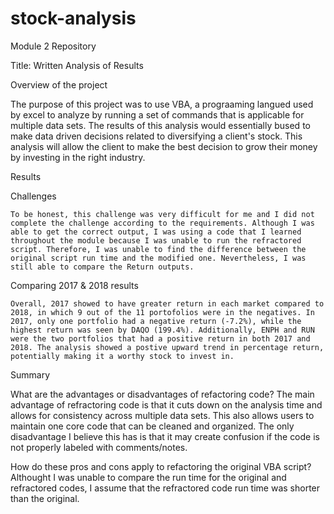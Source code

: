# stock-analysis
Module 2 Repository

Title: Written Analysis of Results

Overview of the project
  
  The purpose of this project was to use VBA, a prograaming langued used by excel to analyze by running a set of commands that is applicable for multiple data sets. 
  The results of this analysis would essentially bused to make data driven decisions related to diversifying a client's stock. This analysis will allow the client  to make the best decision to grow their money by investing in the right industry. 
  
Results
   
  Challenges
    
    To be honest, this challenge was very difficult for me and I did not complete the challenge according to the requirements. Although I was able to get the correct output, I was using a code that I learned throughout the module because I was unable to run the refractored script. Therefore, I was unable to find the difference between the original script run time and the modified one. Nevertheless, I was still able to compare the Return outputs.
   
  Comparing 2017 & 2018 results
    
    Overall, 2017 showed to have greater return in each market compared to 2018, in which 9 out of the 11 portofolios were in the negatives. In 2017, only one portfolio had a negative return (-7.2%), while the highest return was seen by DAQO (199.4%). Additionally, ENPH and RUN were the two portfolios that had a positive return in both 2017 and 2018. The analysis showed a postive upward trend in percentage return, potentially making it a worthy stock to invest in. 
    
Summary
    
  What are the advantages or disadvantages of refactoring code?
    The main advantage of refractoring code is that it cuts down on the analysis time and allows for consistency across multiple data sets. This also allows users to maintain one core code that can be cleaned and organized. The only disadvantage I believe this has is that it may create confusion if the code is not properly labeled with comments/notes. 
  
  How do these pros and cons apply to refactoring the original VBA script?
     Althought I was unable to compare the run time for the original and refractored codes, I assume that the refractored code run time was shorter than the original. 
